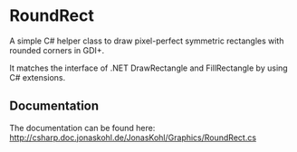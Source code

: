 # RoundRect
A simple C# helper class to draw pixel-perfect symmetric rectangles with rounded corners in GDI+.

It matches the interface of .NET DrawRectangle and FillRectangle by using C# extensions.

## Documentation
The documentation can be found here: http://csharp.doc.jonaskohl.de/JonasKohl/Graphics/RoundRect.cs
